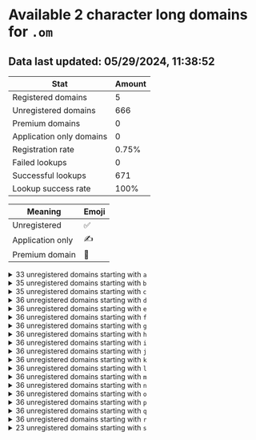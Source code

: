 # Available 2 character long domains for `.om`

## Data last updated: 05/29/2024, 11:38:52

|Stat|Amount|
|--|--|
|Registered domains|5|
|Unregistered domains|666|
|Premium domains|0|
|Application only domains|0|
|Registration rate|0.75%|
|Failed lookups|0|
|Successful lookups|671|
|Lookup success rate|100%|


|Meaning|Emoji|
|--|--|
|Unregistered|:white_check_mark:|
|Application only|:writing_hand:|
|Premium domain|:gem:|

<details>
<summary>33 unregistered domains starting with <bold><code>a</code></bold></summary>

|Type|Domain|
|--|--|
|:white_check_mark:|`a0.om`|
|:white_check_mark:|`a1.om`|
|:white_check_mark:|`a2.om`|
|:white_check_mark:|`a3.om`|
|:white_check_mark:|`a4.om`|
|:white_check_mark:|`a5.om`|
|:white_check_mark:|`a6.om`|
|:white_check_mark:|`a7.om`|
|:white_check_mark:|`a8.om`|
|:white_check_mark:|`a9.om`|
|:white_check_mark:|`ac.om`|
|:white_check_mark:|`ad.om`|
|:white_check_mark:|`ae.om`|
|:white_check_mark:|`af.om`|
|:white_check_mark:|`ag.om`|
|:white_check_mark:|`ah.om`|
|:white_check_mark:|`ai.om`|
|:white_check_mark:|`aj.om`|
|:white_check_mark:|`ak.om`|
|:white_check_mark:|`al.om`|
|:white_check_mark:|`an.om`|
|:white_check_mark:|`ao.om`|
|:white_check_mark:|`ap.om`|
|:white_check_mark:|`aq.om`|
|:white_check_mark:|`ar.om`|
|:white_check_mark:|`as.om`|
|:white_check_mark:|`at.om`|
|:white_check_mark:|`au.om`|
|:white_check_mark:|`av.om`|
|:white_check_mark:|`aw.om`|
|:white_check_mark:|`ax.om`|
|:white_check_mark:|`ay.om`|
|:white_check_mark:|`az.om`|
</details>
<details>
<summary>35 unregistered domains starting with <bold><code>b</code></bold></summary>

|Type|Domain|
|--|--|
|:white_check_mark:|`b0.om`|
|:white_check_mark:|`b1.om`|
|:white_check_mark:|`b2.om`|
|:white_check_mark:|`b3.om`|
|:white_check_mark:|`b4.om`|
|:white_check_mark:|`b5.om`|
|:white_check_mark:|`b6.om`|
|:white_check_mark:|`b7.om`|
|:white_check_mark:|`b8.om`|
|:white_check_mark:|`b9.om`|
|:white_check_mark:|`ba.om`|
|:white_check_mark:|`bb.om`|
|:white_check_mark:|`bc.om`|
|:white_check_mark:|`bd.om`|
|:white_check_mark:|`be.om`|
|:white_check_mark:|`bf.om`|
|:white_check_mark:|`bg.om`|
|:white_check_mark:|`bh.om`|
|:white_check_mark:|`bi.om`|
|:white_check_mark:|`bj.om`|
|:white_check_mark:|`bk.om`|
|:white_check_mark:|`bl.om`|
|:white_check_mark:|`bm.om`|
|:white_check_mark:|`bn.om`|
|:white_check_mark:|`bp.om`|
|:white_check_mark:|`bq.om`|
|:white_check_mark:|`br.om`|
|:white_check_mark:|`bs.om`|
|:white_check_mark:|`bt.om`|
|:white_check_mark:|`bu.om`|
|:white_check_mark:|`bv.om`|
|:white_check_mark:|`bw.om`|
|:white_check_mark:|`bx.om`|
|:white_check_mark:|`by.om`|
|:white_check_mark:|`bz.om`|
</details>
<details>
<summary>35 unregistered domains starting with <bold><code>c</code></bold></summary>

|Type|Domain|
|--|--|
|:white_check_mark:|`c0.om`|
|:white_check_mark:|`c1.om`|
|:white_check_mark:|`c2.om`|
|:white_check_mark:|`c3.om`|
|:white_check_mark:|`c4.om`|
|:white_check_mark:|`c5.om`|
|:white_check_mark:|`c6.om`|
|:white_check_mark:|`c7.om`|
|:white_check_mark:|`c8.om`|
|:white_check_mark:|`c9.om`|
|:white_check_mark:|`ca.om`|
|:white_check_mark:|`cb.om`|
|:white_check_mark:|`cc.om`|
|:white_check_mark:|`cd.om`|
|:white_check_mark:|`ce.om`|
|:white_check_mark:|`cf.om`|
|:white_check_mark:|`cg.om`|
|:white_check_mark:|`ch.om`|
|:white_check_mark:|`ci.om`|
|:white_check_mark:|`ck.om`|
|:white_check_mark:|`cl.om`|
|:white_check_mark:|`cm.om`|
|:white_check_mark:|`cn.om`|
|:white_check_mark:|`co.om`|
|:white_check_mark:|`cp.om`|
|:white_check_mark:|`cq.om`|
|:white_check_mark:|`cr.om`|
|:white_check_mark:|`cs.om`|
|:white_check_mark:|`ct.om`|
|:white_check_mark:|`cu.om`|
|:white_check_mark:|`cv.om`|
|:white_check_mark:|`cw.om`|
|:white_check_mark:|`cx.om`|
|:white_check_mark:|`cy.om`|
|:white_check_mark:|`cz.om`|
</details>
<details>
<summary>36 unregistered domains starting with <bold><code>d</code></bold></summary>

|Type|Domain|
|--|--|
|:white_check_mark:|`d0.om`|
|:white_check_mark:|`d1.om`|
|:white_check_mark:|`d2.om`|
|:white_check_mark:|`d3.om`|
|:white_check_mark:|`d4.om`|
|:white_check_mark:|`d5.om`|
|:white_check_mark:|`d6.om`|
|:white_check_mark:|`d7.om`|
|:white_check_mark:|`d8.om`|
|:white_check_mark:|`d9.om`|
|:white_check_mark:|`da.om`|
|:white_check_mark:|`db.om`|
|:white_check_mark:|`dc.om`|
|:white_check_mark:|`dd.om`|
|:white_check_mark:|`de.om`|
|:white_check_mark:|`df.om`|
|:white_check_mark:|`dg.om`|
|:white_check_mark:|`dh.om`|
|:white_check_mark:|`di.om`|
|:white_check_mark:|`dj.om`|
|:white_check_mark:|`dk.om`|
|:white_check_mark:|`dl.om`|
|:white_check_mark:|`dm.om`|
|:white_check_mark:|`dn.om`|
|:white_check_mark:|`do.om`|
|:white_check_mark:|`dp.om`|
|:white_check_mark:|`dq.om`|
|:white_check_mark:|`dr.om`|
|:white_check_mark:|`ds.om`|
|:white_check_mark:|`dt.om`|
|:white_check_mark:|`du.om`|
|:white_check_mark:|`dv.om`|
|:white_check_mark:|`dw.om`|
|:white_check_mark:|`dx.om`|
|:white_check_mark:|`dy.om`|
|:white_check_mark:|`dz.om`|
</details>
<details>
<summary>36 unregistered domains starting with <bold><code>e</code></bold></summary>

|Type|Domain|
|--|--|
|:white_check_mark:|`e0.om`|
|:white_check_mark:|`e1.om`|
|:white_check_mark:|`e2.om`|
|:white_check_mark:|`e3.om`|
|:white_check_mark:|`e4.om`|
|:white_check_mark:|`e5.om`|
|:white_check_mark:|`e6.om`|
|:white_check_mark:|`e7.om`|
|:white_check_mark:|`e8.om`|
|:white_check_mark:|`e9.om`|
|:white_check_mark:|`ea.om`|
|:white_check_mark:|`eb.om`|
|:white_check_mark:|`ec.om`|
|:white_check_mark:|`ed.om`|
|:white_check_mark:|`ee.om`|
|:white_check_mark:|`ef.om`|
|:white_check_mark:|`eg.om`|
|:white_check_mark:|`eh.om`|
|:white_check_mark:|`ei.om`|
|:white_check_mark:|`ej.om`|
|:white_check_mark:|`ek.om`|
|:white_check_mark:|`el.om`|
|:white_check_mark:|`em.om`|
|:white_check_mark:|`en.om`|
|:white_check_mark:|`eo.om`|
|:white_check_mark:|`ep.om`|
|:white_check_mark:|`eq.om`|
|:white_check_mark:|`er.om`|
|:white_check_mark:|`es.om`|
|:white_check_mark:|`et.om`|
|:white_check_mark:|`eu.om`|
|:white_check_mark:|`ev.om`|
|:white_check_mark:|`ew.om`|
|:white_check_mark:|`ex.om`|
|:white_check_mark:|`ey.om`|
|:white_check_mark:|`ez.om`|
</details>
<details>
<summary>36 unregistered domains starting with <bold><code>f</code></bold></summary>

|Type|Domain|
|--|--|
|:white_check_mark:|`f0.om`|
|:white_check_mark:|`f1.om`|
|:white_check_mark:|`f2.om`|
|:white_check_mark:|`f3.om`|
|:white_check_mark:|`f4.om`|
|:white_check_mark:|`f5.om`|
|:white_check_mark:|`f6.om`|
|:white_check_mark:|`f7.om`|
|:white_check_mark:|`f8.om`|
|:white_check_mark:|`f9.om`|
|:white_check_mark:|`fa.om`|
|:white_check_mark:|`fb.om`|
|:white_check_mark:|`fc.om`|
|:white_check_mark:|`fd.om`|
|:white_check_mark:|`fe.om`|
|:white_check_mark:|`ff.om`|
|:white_check_mark:|`fg.om`|
|:white_check_mark:|`fh.om`|
|:white_check_mark:|`fi.om`|
|:white_check_mark:|`fj.om`|
|:white_check_mark:|`fk.om`|
|:white_check_mark:|`fl.om`|
|:white_check_mark:|`fm.om`|
|:white_check_mark:|`fn.om`|
|:white_check_mark:|`fo.om`|
|:white_check_mark:|`fp.om`|
|:white_check_mark:|`fq.om`|
|:white_check_mark:|`fr.om`|
|:white_check_mark:|`fs.om`|
|:white_check_mark:|`ft.om`|
|:white_check_mark:|`fu.om`|
|:white_check_mark:|`fv.om`|
|:white_check_mark:|`fw.om`|
|:white_check_mark:|`fx.om`|
|:white_check_mark:|`fy.om`|
|:white_check_mark:|`fz.om`|
</details>
<details>
<summary>36 unregistered domains starting with <bold><code>g</code></bold></summary>

|Type|Domain|
|--|--|
|:white_check_mark:|`g0.om`|
|:white_check_mark:|`g1.om`|
|:white_check_mark:|`g2.om`|
|:white_check_mark:|`g3.om`|
|:white_check_mark:|`g4.om`|
|:white_check_mark:|`g5.om`|
|:white_check_mark:|`g6.om`|
|:white_check_mark:|`g7.om`|
|:white_check_mark:|`g8.om`|
|:white_check_mark:|`g9.om`|
|:white_check_mark:|`ga.om`|
|:white_check_mark:|`gb.om`|
|:white_check_mark:|`gc.om`|
|:white_check_mark:|`gd.om`|
|:white_check_mark:|`ge.om`|
|:white_check_mark:|`gf.om`|
|:white_check_mark:|`gg.om`|
|:white_check_mark:|`gh.om`|
|:white_check_mark:|`gi.om`|
|:white_check_mark:|`gj.om`|
|:white_check_mark:|`gk.om`|
|:white_check_mark:|`gl.om`|
|:white_check_mark:|`gm.om`|
|:white_check_mark:|`gn.om`|
|:white_check_mark:|`go.om`|
|:white_check_mark:|`gp.om`|
|:white_check_mark:|`gq.om`|
|:white_check_mark:|`gr.om`|
|:white_check_mark:|`gs.om`|
|:white_check_mark:|`gt.om`|
|:white_check_mark:|`gu.om`|
|:white_check_mark:|`gv.om`|
|:white_check_mark:|`gw.om`|
|:white_check_mark:|`gx.om`|
|:white_check_mark:|`gy.om`|
|:white_check_mark:|`gz.om`|
</details>
<details>
<summary>36 unregistered domains starting with <bold><code>h</code></bold></summary>

|Type|Domain|
|--|--|
|:white_check_mark:|`h0.om`|
|:white_check_mark:|`h1.om`|
|:white_check_mark:|`h2.om`|
|:white_check_mark:|`h3.om`|
|:white_check_mark:|`h4.om`|
|:white_check_mark:|`h5.om`|
|:white_check_mark:|`h6.om`|
|:white_check_mark:|`h7.om`|
|:white_check_mark:|`h8.om`|
|:white_check_mark:|`h9.om`|
|:white_check_mark:|`ha.om`|
|:white_check_mark:|`hb.om`|
|:white_check_mark:|`hc.om`|
|:white_check_mark:|`hd.om`|
|:white_check_mark:|`he.om`|
|:white_check_mark:|`hf.om`|
|:white_check_mark:|`hg.om`|
|:white_check_mark:|`hh.om`|
|:white_check_mark:|`hi.om`|
|:white_check_mark:|`hj.om`|
|:white_check_mark:|`hk.om`|
|:white_check_mark:|`hl.om`|
|:white_check_mark:|`hm.om`|
|:white_check_mark:|`hn.om`|
|:white_check_mark:|`ho.om`|
|:white_check_mark:|`hp.om`|
|:white_check_mark:|`hq.om`|
|:white_check_mark:|`hr.om`|
|:white_check_mark:|`hs.om`|
|:white_check_mark:|`ht.om`|
|:white_check_mark:|`hu.om`|
|:white_check_mark:|`hv.om`|
|:white_check_mark:|`hw.om`|
|:white_check_mark:|`hx.om`|
|:white_check_mark:|`hy.om`|
|:white_check_mark:|`hz.om`|
</details>
<details>
<summary>36 unregistered domains starting with <bold><code>i</code></bold></summary>

|Type|Domain|
|--|--|
|:white_check_mark:|`i0.om`|
|:white_check_mark:|`i1.om`|
|:white_check_mark:|`i2.om`|
|:white_check_mark:|`i3.om`|
|:white_check_mark:|`i4.om`|
|:white_check_mark:|`i5.om`|
|:white_check_mark:|`i6.om`|
|:white_check_mark:|`i7.om`|
|:white_check_mark:|`i8.om`|
|:white_check_mark:|`i9.om`|
|:white_check_mark:|`ia.om`|
|:white_check_mark:|`ib.om`|
|:white_check_mark:|`ic.om`|
|:white_check_mark:|`id.om`|
|:white_check_mark:|`ie.om`|
|:white_check_mark:|`if.om`|
|:white_check_mark:|`ig.om`|
|:white_check_mark:|`ih.om`|
|:white_check_mark:|`ii.om`|
|:white_check_mark:|`ij.om`|
|:white_check_mark:|`ik.om`|
|:white_check_mark:|`il.om`|
|:white_check_mark:|`im.om`|
|:white_check_mark:|`in.om`|
|:white_check_mark:|`io.om`|
|:white_check_mark:|`ip.om`|
|:white_check_mark:|`iq.om`|
|:white_check_mark:|`ir.om`|
|:white_check_mark:|`is.om`|
|:white_check_mark:|`it.om`|
|:white_check_mark:|`iu.om`|
|:white_check_mark:|`iv.om`|
|:white_check_mark:|`iw.om`|
|:white_check_mark:|`ix.om`|
|:white_check_mark:|`iy.om`|
|:white_check_mark:|`iz.om`|
</details>
<details>
<summary>36 unregistered domains starting with <bold><code>j</code></bold></summary>

|Type|Domain|
|--|--|
|:white_check_mark:|`j0.om`|
|:white_check_mark:|`j1.om`|
|:white_check_mark:|`j2.om`|
|:white_check_mark:|`j3.om`|
|:white_check_mark:|`j4.om`|
|:white_check_mark:|`j5.om`|
|:white_check_mark:|`j6.om`|
|:white_check_mark:|`j7.om`|
|:white_check_mark:|`j8.om`|
|:white_check_mark:|`j9.om`|
|:white_check_mark:|`ja.om`|
|:white_check_mark:|`jb.om`|
|:white_check_mark:|`jc.om`|
|:white_check_mark:|`jd.om`|
|:white_check_mark:|`je.om`|
|:white_check_mark:|`jf.om`|
|:white_check_mark:|`jg.om`|
|:white_check_mark:|`jh.om`|
|:white_check_mark:|`ji.om`|
|:white_check_mark:|`jj.om`|
|:white_check_mark:|`jk.om`|
|:white_check_mark:|`jl.om`|
|:white_check_mark:|`jm.om`|
|:white_check_mark:|`jn.om`|
|:white_check_mark:|`jo.om`|
|:white_check_mark:|`jp.om`|
|:white_check_mark:|`jq.om`|
|:white_check_mark:|`jr.om`|
|:white_check_mark:|`js.om`|
|:white_check_mark:|`jt.om`|
|:white_check_mark:|`ju.om`|
|:white_check_mark:|`jv.om`|
|:white_check_mark:|`jw.om`|
|:white_check_mark:|`jx.om`|
|:white_check_mark:|`jy.om`|
|:white_check_mark:|`jz.om`|
</details>
<details>
<summary>36 unregistered domains starting with <bold><code>k</code></bold></summary>

|Type|Domain|
|--|--|
|:white_check_mark:|`k0.om`|
|:white_check_mark:|`k1.om`|
|:white_check_mark:|`k2.om`|
|:white_check_mark:|`k3.om`|
|:white_check_mark:|`k4.om`|
|:white_check_mark:|`k5.om`|
|:white_check_mark:|`k6.om`|
|:white_check_mark:|`k7.om`|
|:white_check_mark:|`k8.om`|
|:white_check_mark:|`k9.om`|
|:white_check_mark:|`ka.om`|
|:white_check_mark:|`kb.om`|
|:white_check_mark:|`kc.om`|
|:white_check_mark:|`kd.om`|
|:white_check_mark:|`ke.om`|
|:white_check_mark:|`kf.om`|
|:white_check_mark:|`kg.om`|
|:white_check_mark:|`kh.om`|
|:white_check_mark:|`ki.om`|
|:white_check_mark:|`kj.om`|
|:white_check_mark:|`kk.om`|
|:white_check_mark:|`kl.om`|
|:white_check_mark:|`km.om`|
|:white_check_mark:|`kn.om`|
|:white_check_mark:|`ko.om`|
|:white_check_mark:|`kp.om`|
|:white_check_mark:|`kq.om`|
|:white_check_mark:|`kr.om`|
|:white_check_mark:|`ks.om`|
|:white_check_mark:|`kt.om`|
|:white_check_mark:|`ku.om`|
|:white_check_mark:|`kv.om`|
|:white_check_mark:|`kw.om`|
|:white_check_mark:|`kx.om`|
|:white_check_mark:|`ky.om`|
|:white_check_mark:|`kz.om`|
</details>
<details>
<summary>36 unregistered domains starting with <bold><code>l</code></bold></summary>

|Type|Domain|
|--|--|
|:white_check_mark:|`l0.om`|
|:white_check_mark:|`l1.om`|
|:white_check_mark:|`l2.om`|
|:white_check_mark:|`l3.om`|
|:white_check_mark:|`l4.om`|
|:white_check_mark:|`l5.om`|
|:white_check_mark:|`l6.om`|
|:white_check_mark:|`l7.om`|
|:white_check_mark:|`l8.om`|
|:white_check_mark:|`l9.om`|
|:white_check_mark:|`la.om`|
|:white_check_mark:|`lb.om`|
|:white_check_mark:|`lc.om`|
|:white_check_mark:|`ld.om`|
|:white_check_mark:|`le.om`|
|:white_check_mark:|`lf.om`|
|:white_check_mark:|`lg.om`|
|:white_check_mark:|`lh.om`|
|:white_check_mark:|`li.om`|
|:white_check_mark:|`lj.om`|
|:white_check_mark:|`lk.om`|
|:white_check_mark:|`ll.om`|
|:white_check_mark:|`lm.om`|
|:white_check_mark:|`ln.om`|
|:white_check_mark:|`lo.om`|
|:white_check_mark:|`lp.om`|
|:white_check_mark:|`lq.om`|
|:white_check_mark:|`lr.om`|
|:white_check_mark:|`ls.om`|
|:white_check_mark:|`lt.om`|
|:white_check_mark:|`lu.om`|
|:white_check_mark:|`lv.om`|
|:white_check_mark:|`lw.om`|
|:white_check_mark:|`lx.om`|
|:white_check_mark:|`ly.om`|
|:white_check_mark:|`lz.om`|
</details>
<details>
<summary>36 unregistered domains starting with <bold><code>m</code></bold></summary>

|Type|Domain|
|--|--|
|:white_check_mark:|`m0.om`|
|:white_check_mark:|`m1.om`|
|:white_check_mark:|`m2.om`|
|:white_check_mark:|`m3.om`|
|:white_check_mark:|`m4.om`|
|:white_check_mark:|`m5.om`|
|:white_check_mark:|`m6.om`|
|:white_check_mark:|`m7.om`|
|:white_check_mark:|`m8.om`|
|:white_check_mark:|`m9.om`|
|:white_check_mark:|`ma.om`|
|:white_check_mark:|`mb.om`|
|:white_check_mark:|`mc.om`|
|:white_check_mark:|`md.om`|
|:white_check_mark:|`me.om`|
|:white_check_mark:|`mf.om`|
|:white_check_mark:|`mg.om`|
|:white_check_mark:|`mh.om`|
|:white_check_mark:|`mi.om`|
|:white_check_mark:|`mj.om`|
|:white_check_mark:|`mk.om`|
|:white_check_mark:|`ml.om`|
|:white_check_mark:|`mm.om`|
|:white_check_mark:|`mn.om`|
|:white_check_mark:|`mo.om`|
|:white_check_mark:|`mp.om`|
|:white_check_mark:|`mq.om`|
|:white_check_mark:|`mr.om`|
|:white_check_mark:|`ms.om`|
|:white_check_mark:|`mt.om`|
|:white_check_mark:|`mu.om`|
|:white_check_mark:|`mv.om`|
|:white_check_mark:|`mw.om`|
|:white_check_mark:|`mx.om`|
|:white_check_mark:|`my.om`|
|:white_check_mark:|`mz.om`|
</details>
<details>
<summary>36 unregistered domains starting with <bold><code>n</code></bold></summary>

|Type|Domain|
|--|--|
|:white_check_mark:|`n0.om`|
|:white_check_mark:|`n1.om`|
|:white_check_mark:|`n2.om`|
|:white_check_mark:|`n3.om`|
|:white_check_mark:|`n4.om`|
|:white_check_mark:|`n5.om`|
|:white_check_mark:|`n6.om`|
|:white_check_mark:|`n7.om`|
|:white_check_mark:|`n8.om`|
|:white_check_mark:|`n9.om`|
|:white_check_mark:|`na.om`|
|:white_check_mark:|`nb.om`|
|:white_check_mark:|`nc.om`|
|:white_check_mark:|`nd.om`|
|:white_check_mark:|`ne.om`|
|:white_check_mark:|`nf.om`|
|:white_check_mark:|`ng.om`|
|:white_check_mark:|`nh.om`|
|:white_check_mark:|`ni.om`|
|:white_check_mark:|`nj.om`|
|:white_check_mark:|`nk.om`|
|:white_check_mark:|`nl.om`|
|:white_check_mark:|`nm.om`|
|:white_check_mark:|`nn.om`|
|:white_check_mark:|`no.om`|
|:white_check_mark:|`np.om`|
|:white_check_mark:|`nq.om`|
|:white_check_mark:|`nr.om`|
|:white_check_mark:|`ns.om`|
|:white_check_mark:|`nt.om`|
|:white_check_mark:|`nu.om`|
|:white_check_mark:|`nv.om`|
|:white_check_mark:|`nw.om`|
|:white_check_mark:|`nx.om`|
|:white_check_mark:|`ny.om`|
|:white_check_mark:|`nz.om`|
</details>
<details>
<summary>36 unregistered domains starting with <bold><code>o</code></bold></summary>

|Type|Domain|
|--|--|
|:white_check_mark:|`o0.om`|
|:white_check_mark:|`o1.om`|
|:white_check_mark:|`o2.om`|
|:white_check_mark:|`o3.om`|
|:white_check_mark:|`o4.om`|
|:white_check_mark:|`o5.om`|
|:white_check_mark:|`o6.om`|
|:white_check_mark:|`o7.om`|
|:white_check_mark:|`o8.om`|
|:white_check_mark:|`o9.om`|
|:white_check_mark:|`oa.om`|
|:white_check_mark:|`ob.om`|
|:white_check_mark:|`oc.om`|
|:white_check_mark:|`od.om`|
|:white_check_mark:|`oe.om`|
|:white_check_mark:|`of.om`|
|:white_check_mark:|`og.om`|
|:white_check_mark:|`oh.om`|
|:white_check_mark:|`oi.om`|
|:white_check_mark:|`oj.om`|
|:white_check_mark:|`ok.om`|
|:white_check_mark:|`ol.om`|
|:white_check_mark:|`om.om`|
|:white_check_mark:|`on.om`|
|:white_check_mark:|`oo.om`|
|:white_check_mark:|`op.om`|
|:white_check_mark:|`oq.om`|
|:white_check_mark:|`or.om`|
|:white_check_mark:|`os.om`|
|:white_check_mark:|`ot.om`|
|:white_check_mark:|`ou.om`|
|:white_check_mark:|`ov.om`|
|:white_check_mark:|`ow.om`|
|:white_check_mark:|`ox.om`|
|:white_check_mark:|`oy.om`|
|:white_check_mark:|`oz.om`|
</details>
<details>
<summary>36 unregistered domains starting with <bold><code>p</code></bold></summary>

|Type|Domain|
|--|--|
|:white_check_mark:|`p0.om`|
|:white_check_mark:|`p1.om`|
|:white_check_mark:|`p2.om`|
|:white_check_mark:|`p3.om`|
|:white_check_mark:|`p4.om`|
|:white_check_mark:|`p5.om`|
|:white_check_mark:|`p6.om`|
|:white_check_mark:|`p7.om`|
|:white_check_mark:|`p8.om`|
|:white_check_mark:|`p9.om`|
|:white_check_mark:|`pa.om`|
|:white_check_mark:|`pb.om`|
|:white_check_mark:|`pc.om`|
|:white_check_mark:|`pd.om`|
|:white_check_mark:|`pe.om`|
|:white_check_mark:|`pf.om`|
|:white_check_mark:|`pg.om`|
|:white_check_mark:|`ph.om`|
|:white_check_mark:|`pi.om`|
|:white_check_mark:|`pj.om`|
|:white_check_mark:|`pk.om`|
|:white_check_mark:|`pl.om`|
|:white_check_mark:|`pm.om`|
|:white_check_mark:|`pn.om`|
|:white_check_mark:|`po.om`|
|:white_check_mark:|`pp.om`|
|:white_check_mark:|`pq.om`|
|:white_check_mark:|`pr.om`|
|:white_check_mark:|`ps.om`|
|:white_check_mark:|`pt.om`|
|:white_check_mark:|`pu.om`|
|:white_check_mark:|`pv.om`|
|:white_check_mark:|`pw.om`|
|:white_check_mark:|`px.om`|
|:white_check_mark:|`py.om`|
|:white_check_mark:|`pz.om`|
</details>
<details>
<summary>36 unregistered domains starting with <bold><code>q</code></bold></summary>

|Type|Domain|
|--|--|
|:white_check_mark:|`q0.om`|
|:white_check_mark:|`q1.om`|
|:white_check_mark:|`q2.om`|
|:white_check_mark:|`q3.om`|
|:white_check_mark:|`q4.om`|
|:white_check_mark:|`q5.om`|
|:white_check_mark:|`q6.om`|
|:white_check_mark:|`q7.om`|
|:white_check_mark:|`q8.om`|
|:white_check_mark:|`q9.om`|
|:white_check_mark:|`qa.om`|
|:white_check_mark:|`qb.om`|
|:white_check_mark:|`qc.om`|
|:white_check_mark:|`qd.om`|
|:white_check_mark:|`qe.om`|
|:white_check_mark:|`qf.om`|
|:white_check_mark:|`qg.om`|
|:white_check_mark:|`qh.om`|
|:white_check_mark:|`qi.om`|
|:white_check_mark:|`qj.om`|
|:white_check_mark:|`qk.om`|
|:white_check_mark:|`ql.om`|
|:white_check_mark:|`qm.om`|
|:white_check_mark:|`qn.om`|
|:white_check_mark:|`qo.om`|
|:white_check_mark:|`qp.om`|
|:white_check_mark:|`qq.om`|
|:white_check_mark:|`qr.om`|
|:white_check_mark:|`qs.om`|
|:white_check_mark:|`qt.om`|
|:white_check_mark:|`qu.om`|
|:white_check_mark:|`qv.om`|
|:white_check_mark:|`qw.om`|
|:white_check_mark:|`qx.om`|
|:white_check_mark:|`qy.om`|
|:white_check_mark:|`qz.om`|
</details>
<details>
<summary>36 unregistered domains starting with <bold><code>r</code></bold></summary>

|Type|Domain|
|--|--|
|:white_check_mark:|`r0.om`|
|:white_check_mark:|`r1.om`|
|:white_check_mark:|`r2.om`|
|:white_check_mark:|`r3.om`|
|:white_check_mark:|`r4.om`|
|:white_check_mark:|`r5.om`|
|:white_check_mark:|`r6.om`|
|:white_check_mark:|`r7.om`|
|:white_check_mark:|`r8.om`|
|:white_check_mark:|`r9.om`|
|:white_check_mark:|`ra.om`|
|:white_check_mark:|`rb.om`|
|:white_check_mark:|`rc.om`|
|:white_check_mark:|`rd.om`|
|:white_check_mark:|`re.om`|
|:white_check_mark:|`rf.om`|
|:white_check_mark:|`rg.om`|
|:white_check_mark:|`rh.om`|
|:white_check_mark:|`ri.om`|
|:white_check_mark:|`rj.om`|
|:white_check_mark:|`rk.om`|
|:white_check_mark:|`rl.om`|
|:white_check_mark:|`rm.om`|
|:white_check_mark:|`rn.om`|
|:white_check_mark:|`ro.om`|
|:white_check_mark:|`rp.om`|
|:white_check_mark:|`rq.om`|
|:white_check_mark:|`rr.om`|
|:white_check_mark:|`rs.om`|
|:white_check_mark:|`rt.om`|
|:white_check_mark:|`ru.om`|
|:white_check_mark:|`rv.om`|
|:white_check_mark:|`rw.om`|
|:white_check_mark:|`rx.om`|
|:white_check_mark:|`ry.om`|
|:white_check_mark:|`rz.om`|
</details>
<details>
<summary>23 unregistered domains starting with <bold><code>s</code></bold></summary>

|Type|Domain|
|--|--|
|:white_check_mark:|`sa.om`|
|:white_check_mark:|`sb.om`|
|:white_check_mark:|`sc.om`|
|:white_check_mark:|`sd.om`|
|:white_check_mark:|`se.om`|
|:white_check_mark:|`sf.om`|
|:white_check_mark:|`sg.om`|
|:white_check_mark:|`sh.om`|
|:white_check_mark:|`si.om`|
|:white_check_mark:|`sj.om`|
|:white_check_mark:|`sk.om`|
|:white_check_mark:|`sl.om`|
|:white_check_mark:|`sm.om`|
|:white_check_mark:|`sn.om`|
|:white_check_mark:|`so.om`|
|:white_check_mark:|`sp.om`|
|:white_check_mark:|`sq.om`|
|:white_check_mark:|`sr.om`|
|:white_check_mark:|`ss.om`|
|:white_check_mark:|`st.om`|
|:white_check_mark:|`su.om`|
|:white_check_mark:|`sv.om`|
|:white_check_mark:|`sw.om`|
</details>